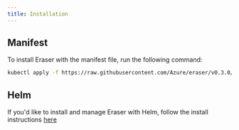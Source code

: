 ```yaml
---
title: Installation
---
```


## Manifest

To install Eraser with the manifest file, run the following command:

```bash
kubectl apply -f https://raw.githubusercontent.com/Azure/eraser/v0.3.0/deploy/eraser.yaml
```

## Helm

If you'd like to install and manage Eraser with Helm, follow the install instructions [here](https://github.com/Azure/eraser/blob/main/charts/eraser/README.md)
